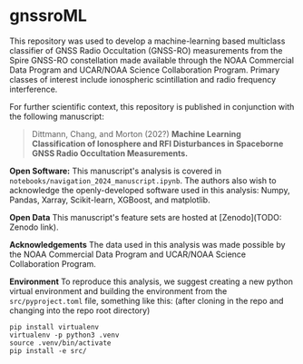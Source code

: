 # gnssroML
This repository was used to develop a machine-learning based multiclass classifier of GNSS Radio Occultation (GNSS-RO) measurements from the Spire GNSS-RO constellation made available through the NOAA Commercial Data Program and UCAR/NOAA Science Collaboration Program.  Primary classes of interest include ionospheric scintillation and radio frequency interference.

For further scientific context, this repository is published in conjunction with the following manuscript:
>Dittmann, Chang, and Morton (202?) **Machine Learning Classification of Ionosphere and RFI Disturbances in Spaceborne GNSS Radio Occultation Measurements.**


**Open Software:**
This manuscript's analysis is covered in `notebooks/navigation_2024_manuscript.ipynb`.  The authors also wish to acknowledge the openly-developed software used in this analysis: Numpy, Pandas, Xarray, Scikit-learn, XGBoost, and matplotlib.

**Open Data**
This manuscript's feature sets are hosted at [Zenodo](TODO: Zenodo link).

**Acknowledgements**
The data used in this analysis was made possible by the NOAA Commercial Data Program and UCAR/NOAA Science Collaboration Program.   

**Environment**
To reproduce this analysis, we suggest creating a new python virtual environment and building the environment from the `src/pyproject.toml` file, something like this:  (after cloning in the repo and changing into the repo root directory)

```
pip install virtualenv
virtualenv -p python3 .venv
source .venv/bin/activate
pip install -e src/
```